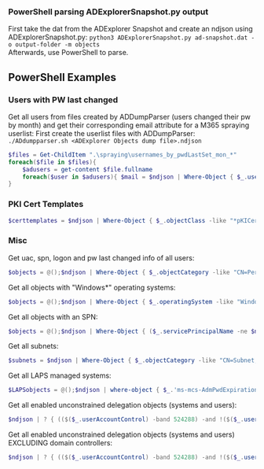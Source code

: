 ### PowerShell parsing ADExplorerSnapshot.py output
First take the dat from the ADExplorer Snapshot and create an ndjson using ADExplorerSnapshot.py: `python3 ADExplorerSnapshot.py ad-snapshot.dat -o output-folder -m objects`   
Afterwards, use PowerShell to parse.

## PowerShell Examples
### Users with PW last changed
Get all users from files created by ADDumpParser (users changed their pw by month) and get their corresponding email attribute for a M365 spraying userlist:
First create the userlist files with ADDumpParser: `./ADdumpparser.sh <ADExplorer Objects dump file>.ndjson`   
```powershell
$files = Get-ChildItem ".\spraying\usernames_by_pwdLastSet_mon_*"
foreach($file in $files){
    $adusers = get-content $file.fullname
    foreach($user in $adusers){ $mail = $ndjson | Where-Object { $_.userprincipalname -like $user };write-host "MonthChanged: $((($file.name).split("."))[0] -replace "usernames_by_pwdLastSet_mon_"); UserPrincipalName: $user; Email: $($mail.mail) "}
}
```
### PKI Cert Templates
```powershell
$certtemplates = $ndjson | Where-Object { $_.objectClass -like "*pKICertificateTemplate*"}
```
### Misc
Get uac, spn, logon and pw last changed info of all users:   
```powershell
$objects = @();$ndjson | Where-Object { $_.objectCategory -like "CN=Person*"} | % { $data = [PSCustomObject]@{samaccountname = $($_.samaccountname);servicePrincipalName = "$($_.servicePrincipalName)";useraccountcontrol = "$($_.useraccountcontrol)"; created = $(get-date ((Get-Date -Date "01-01-1970") + ([System.TimeSpan]::FromSeconds(("$($_.whencreated)")))) -Format "dd/MM/yyyy HH:mm"); logonCount = $($_.logonCount); lastLogon = $( get-date ([datetime]::FromFileTime($($_.lastLogon))) -f "dd/MM/yyyy HH:mm" );lastLogonTimestamp = $( get-date ([datetime]::FromFileTime($($_.lastLogonTimestamp))) -f "dd/MM/yyyy HH:mm" );pwdLastSet = $( get-date ([datetime]::FromFileTime($($_.pwdLastSet))) -f "dd/MM/yyyy HH:mm" )}; $objects += $data }
```
Get all objects with "Windows*" operating systems:   
```powershell
$objects = @();$ndjson | Where-Object { $_.operatingSystem -like "Windows*"} | % { $data = [PSCustomObject]@{name = $($_.name);operatingSystem = $($_.operatingSystem);  created = $(get-date ((Get-Date -Date "01-01-1970") + ([System.TimeSpan]::FromSeconds(("$($_.whencreated)")))) -Format "dd/MM/yyyy HH:mm"); lastLogon = $( get-date ([datetime]::FromFileTime($($_.lastLogon))) -f "dd/MM/yyyy HH:mm" );lastLogonTimestamp = $( get-date ([datetime]::FromFileTime($($_.lastLogonTimestamp))) -f "dd/MM/yyyy HH:mm" );}; $objects += $data}
```
Get all objects with an SPN:   
```powershell
$objects = @();$ndjson | Where-Object { ($_.servicePrincipalName -ne $null)} | % { $data = [PSCustomObject]@{samaccname = $($_.samaccountname); servicePrincipalName = "$($_.servicePrincipalName)"; memberOf = "$($_.memberOf)";useraccountcontrol = $($_.useraccountcontrol);operatingsystem = "$($_.operatingSystem)";created = $(get-date ((Get-Date -Date "01-01-1970") + ([System.TimeSpan]::FromSeconds(("$($_.whencreated)")))) -Format "dd/MM/yyyy HH:mm"); logonCount = $($_.logonCount); lastLogon = $( get-date ([datetime]::FromFileTime($($_.lastLogon))) -f "dd/MM/yyyy HH:mm" );lastLogonTimestamp = $( get-date ([datetime]::FromFileTime($($_.lastLogonTimestamp))) -f "dd/MM/yyyy HH:mm" );pwdLastSet = $( get-date ([datetime]::FromFileTime($($_.pwdLastSet))) -f "dd/MM/yyyy HH:mm" )}; $objects += $data }
```
Get all subnets:   
```powershell
$subnets = $ndjson | Where-Object { $_.objectCategory -like "CN=Subnet,CN=Schema,CN=Configuration,DC=domain,DC=local"}
```
Get all LAPS managed systems:   
```powershell
$LAPSobjects = @();$ndjson | where-object { $_.'ms-mcs-AdmPwdExpirationTime' -ne $null } | % { $data = [PSCustomObject]@{samaccountname = $($_.samaccountname);useraccountcontrol = "$($_.useraccountcontrol)"; created = $(get-date ((Get-Date -Date "01-01-1970") + ([System.TimeSpan]::FromSeconds(("$($_.whencreated)")))) -Format "dd/MM/yyyy HH:mm"); lastLogon = $( get-date ([datetime]::FromFileTime($($_.lastLogon))) -f "dd/MM/yyyy HH:mm" );lastLogonTimestamp = $( get-date ([datetime]::FromFileTime($($_.lastLogonTimestamp))) -f "dd/MM/yyyy HH:mm" );operatingSystem = "$($_.operatingSystem)";memberOf = "$($_.memberOf)";description = "$($_.description)";};  $LAPSobjects += $data }
```
Get all enabled unconstrained delegation objects (systems and users):   
```powershell
$ndjson | ? { (($($_.userAccountControl) -band 524288) -and !($($_.userAccountControl) -band 2) ) }
```
Get all enabled unconstrained delegation objects (systems and users) EXCLUDING domain controllers:   
```powershell
$ndjson | ? { (($($_.userAccountControl) -band 524288) -and !($($_.userAccountControl) -band 2) -and ($_.distinguishedname -notmatch "OU=Domain Controllers")) }
```
